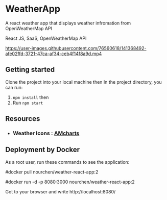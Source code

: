 # WeatherApp

A react weather app that displays weather infromation from OpenWeatherMap API

React JS, SaaS, OpenWeatherMap API



https://user-images.githubusercontent.com/76560618/141368492-afe02ffd-3721-47ca-af34-ceb4f14f8a9d.mp4



## Getting started

Clone the project into your local machine then In the project directory, you can run:

1. `npm install` then
2. Run `npm start`

## Resources

- ### Weather Icons : [AMcharts](https://www.amcharts.com/free-animated-svg-weather-icons/)

## Deployment by Docker

As a root user, run these commands to see the application:

  #docker pull nourchen/weather-react-app:2
  
  #docker run -d -p 8080:3000 nourchen/weather-react-app:2
  
Got to your browser and write http://localhost:8080/
  

